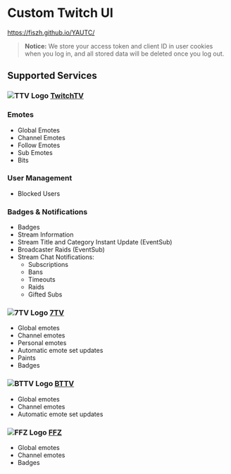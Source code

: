 # Custom Twitch UI

https://fiszh.github.io/YAUTC/

> **Notice:** We store your access token and client ID in user cookies when you log in, and all stored data will be deleted once you log out.

## Supported Services

### ![TTV Logo](https://www.twitch.tv/favicon.ico) [TwitchTV](https://www.twitch.tv/)

### Emotes
- Global Emotes
- Channel Emotes
- Follow Emotes
- Sub Emotes
- Bits

### User Management
- Blocked Users

### Badges & Notifications
- Badges
- Stream Information
- Stream Title and Category Instant Update (EventSub)
- Broadcaster Raids (EventSub)
- Stream Chat Notifications:
  - Subscriptions
  - Bans
  - Timeouts
  - Raids
  - Gifted Subs

### ![7TV Logo](https://7tv.app/favicon.ico) [7TV](https://7tv.app/)

- Global emotes
- Channel emotes
- Personal emotes
- Automatic emote set updates
- Paints
- Badges

### ![BTTV Logo](https://betterttv.com/favicon.png) [BTTV](https://betterttv.com/)

- Global emotes
- Channel emotes
- Automatic emote set updates

### ![FFZ Logo](https://www.frankerfacez.com/static/images/favicon-32.png) [FFZ](https://www.frankerfacez.com/)

- Global emotes
- Channel emotes
- Badges
